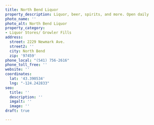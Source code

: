```yaml
---
title: North Bend Liquor
property_description: Liquor, beer, spirits, and more. Open daily
photo_name: ''
photo_alt: North Bend Liquor
property_category:
- Liquor Stores/ Growler Fills
address:
  street: 2229 Newmark Ave.
  street2: ''
  city: North Bend
  zip: '97459'
phone_local: "(541) 756-2616"
phone_toll_free: ''
website: ''
coordinates:
  lat: '43.390534'
  lng: "-124.242833"
seo:
  title: ''
  description: ''
  imgalt: ''
  image: ''
draft: true

---
```

